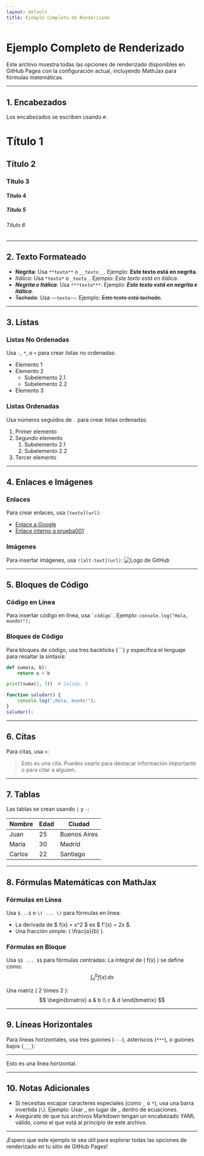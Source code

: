 ```yaml
---
layout: default
title: Ejemplo Completo de Renderizado
---
```


# Ejemplo Completo de Renderizado

Este archivo muestra todas las opciones de renderizado disponibles en GitHub Pages con la configuración actual, incluyendo MathJax para fórmulas matemáticas.

---

## 1. Encabezados

Los encabezados se escriben usando `#`:

# Título 1
## Título 2
### Título 3
#### Título 4
##### Título 5
###### Título 6

---

## 2. Texto Formateado

- **Negrita**: Usa `**texto**` o `__texto__`. Ejemplo: **Este texto está en negrita**.
- *Itálica*: Usa `*texto*` o `_texto_`. Ejemplo: *Este texto está en itálica*.
- ***Negrita e Itálica***: Usa `***texto***`. Ejemplo: ***Este texto está en negrita e itálica***.
- ~~Tachado~~: Usa `~~texto~~`. Ejemplo: ~~Este texto está tachado~~.

---

## 3. Listas

### Listas No Ordenadas
Usa `-`, `*`, o `+` para crear listas no ordenadas:
- Elemento 1
- Elemento 2
  - Subelemento 2.1
  - Subelemento 2.2
- Elemento 3

### Listas Ordenadas
Usa números seguidos de `.` para crear listas ordenadas:
1. Primer elemento
2. Segundo elemento
   1. Subelemento 2.1
   2. Subelemento 2.2
3. Tercer elemento

---

## 4. Enlaces e Imágenes

### Enlaces
Para crear enlaces, usa `[texto](url)`:
- [Enlace a Google](https://www.google.com)
- [Enlace interno a prueba001](prueba/prueba001.html)

### Imágenes
Para insertar imágenes, usa `![alt-text](url)`:
![Logo de GitHub](https://github.githubassets.com/images/modules/logos_page/GitHub-Mark.png)

---

## 5. Bloques de Código

### Código en Línea
Para insertar código en línea, usa `` `código` ``. Ejemplo: `console.log("Hola, mundo!");`

### Bloques de Código
Para bloques de código, usa tres backticks (\`\`\`) y especifica el lenguaje para resaltar la sintaxis:

```python
def suma(a, b):
    return a + b

print(suma(2, 3))  # Salida: 5
```

```javascript
function saludar() {
    console.log("¡Hola, mundo!");
}
saludar();
```

---

## 6. Citas

Para citas, usa `>`:
> Esto es una cita. Puedes usarlo para destacar información importante o para citar a alguien.

---

## 7. Tablas

Las tablas se crean usando `|` y `-`:

| Nombre      | Edad | Ciudad       |
|-------------|------|--------------|
| Juan        | 25   | Buenos Aires |
| María       | 30   | Madrid       |
| Carlos      | 22   | Santiago     |

---

## 8. Fórmulas Matemáticas con MathJax

### Fórmulas en Línea
Usa `$...$` o `\( ... \)` para fórmulas en línea:
- La derivada de $ f(x) = x^2 $ es $ f'(x) = 2x $.
- Una fracción simple: \( \frac{a}{b} \).

### Fórmulas en Bloque
Usa `$$ ... $$` para fórmulas centradas:
La integral de \( f(x) \) se define como:
$$
\int_a^b f(x) \, dx
$$

Una matriz \( 2 \times 2 \):
$$
\begin{bmatrix}
a & b \\
c & d
\end{bmatrix}
$$

---

## 9. Líneas Horizontales

Para líneas horizontales, usa tres guiones (`---`), asteriscos (`***`), o guiones bajos (`___`):

---

Esto es una línea horizontal.

---

## 10. Notas Adicionales

- Si necesitas escapar caracteres especiales (como `_` o `*`), usa una barra invertida (`\`). Ejemplo: Usar \_ en lugar de _ dentro de ecuaciones.
- Asegúrate de que tus archivos Markdown tengan un encabezado YAML válido, como el que está al principio de este archivo.

---

¡Espero que este ejemplo te sea útil para explorar todas las opciones de renderizado en tu sitio de GitHub Pages!
